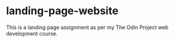 # landing-page-website
This is a landing page assignment as per my The Odin Project  web development course.
